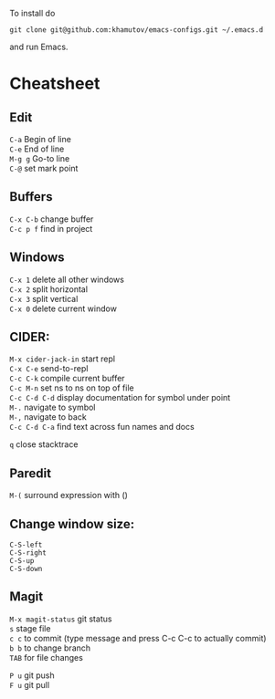 To install do

```console
git clone git@github.com:khamutov/emacs-configs.git ~/.emacs.d
```

and run Emacs.

# Cheatsheet

## Edit

`C-a` Begin of line  
`C-e` End of line  
`M-g g` Go-to line  
`C-@` set mark point  

## Buffers

`C-x C-b` change buffer  
`C-c p f` find in project  

## Windows

`C-x 1` delete all other windows  
`C-x 2` split horizontal  
`C-x 3` split vertical  
`C-x 0` delete current window  

## CIDER:

`M-x cider-jack-in` start repl  
`C-x C-e` send-to-repl  
`C-c C-k` compile current buffer  
`C-c M-n` set ns to ns on top of file  
`C-c C-d C-d` display documentation for symbol under point  
`M-.` navigate to symbol  
`M-,` navigate to back  
`C-c C-d C-a` find text across fun names and docs  

`q` close stacktrace  

## Paredit

`M-(` surround expression with ()  

## Change window size:

`C-S-left`  
`C-S-right`  
`C-S-up`  
`C-S-down`  

## Magit

`M-x magit-status` git status  
`s` stage file  
`c c` to commit (type message and press C-c C-c to actually commit)  
`b b` to change branch  
`TAB` for file changes  

`P u` git push  
`F u` git pull  
